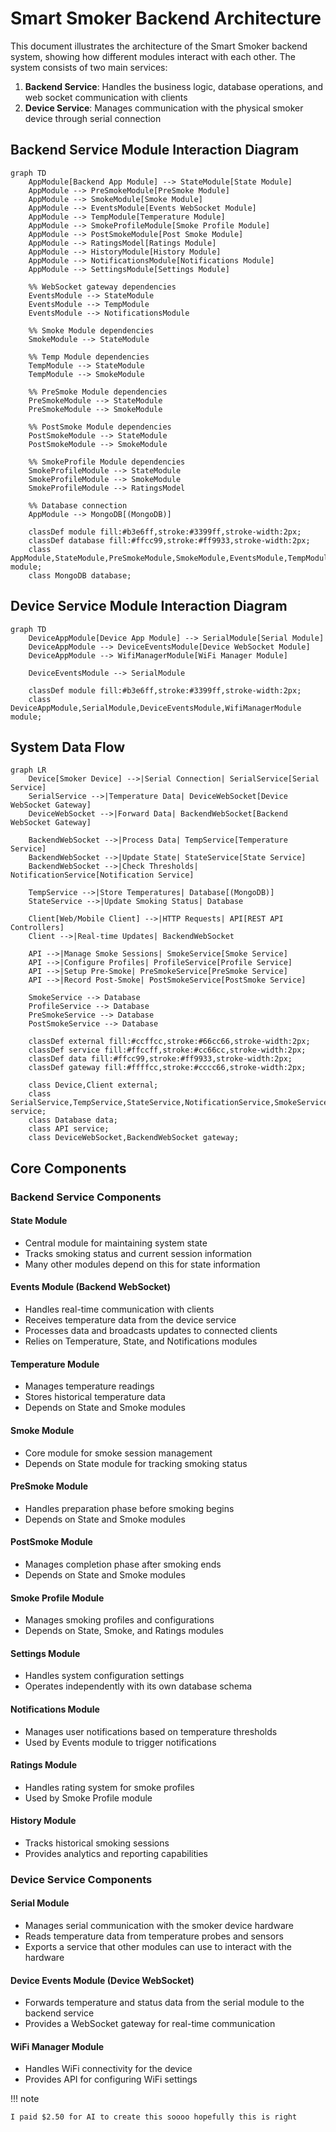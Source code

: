 # Smart Smoker Backend Architecture

This document illustrates the architecture of the Smart Smoker backend system, showing how different modules interact with each other. The system consists of two main services:

1. **Backend Service**: Handles the business logic, database operations, and web socket communication with clients
2. **Device Service**: Manages communication with the physical smoker device through serial connection

## Backend Service Module Interaction Diagram

```mermaid
graph TD
    AppModule[Backend App Module] --> StateModule[State Module]
    AppModule --> PreSmokeModule[PreSmoke Module]
    AppModule --> SmokeModule[Smoke Module]
    AppModule --> EventsModule[Events WebSocket Module]
    AppModule --> TempModule[Temperature Module]
    AppModule --> SmokeProfileModule[Smoke Profile Module]
    AppModule --> PostSmokeModule[Post Smoke Module]
    AppModule --> RatingsModel[Ratings Module]
    AppModule --> HistoryModule[History Module]
    AppModule --> NotificationsModule[Notifications Module]
    AppModule --> SettingsModule[Settings Module]
    
    %% WebSocket gateway dependencies
    EventsModule --> StateModule
    EventsModule --> TempModule
    EventsModule --> NotificationsModule
    
    %% Smoke Module dependencies
    SmokeModule --> StateModule
    
    %% Temp Module dependencies
    TempModule --> StateModule
    TempModule --> SmokeModule
    
    %% PreSmoke Module dependencies
    PreSmokeModule --> StateModule
    PreSmokeModule --> SmokeModule
    
    %% PostSmoke Module dependencies
    PostSmokeModule --> StateModule
    PostSmokeModule --> SmokeModule
    
    %% SmokeProfile Module dependencies
    SmokeProfileModule --> StateModule
    SmokeProfileModule --> SmokeModule
    SmokeProfileModule --> RatingsModel
    
    %% Database connection
    AppModule --> MongoDB[(MongoDB)]
    
    classDef module fill:#b3e6ff,stroke:#3399ff,stroke-width:2px;
    classDef database fill:#ffcc99,stroke:#ff9933,stroke-width:2px;
    class AppModule,StateModule,PreSmokeModule,SmokeModule,EventsModule,TempModule,SmokeProfileModule,PostSmokeModule,RatingsModel,HistoryModule,NotificationsModule,SettingsModule module;
    class MongoDB database;
```

## Device Service Module Interaction Diagram

```mermaid
graph TD
    DeviceAppModule[Device App Module] --> SerialModule[Serial Module]
    DeviceAppModule --> DeviceEventsModule[Device WebSocket Module]
    DeviceAppModule --> WifiManagerModule[WiFi Manager Module]
    
    DeviceEventsModule --> SerialModule
    
    classDef module fill:#b3e6ff,stroke:#3399ff,stroke-width:2px;
    class DeviceAppModule,SerialModule,DeviceEventsModule,WifiManagerModule module;
```

## System Data Flow

```mermaid
graph LR
    Device[Smoker Device] -->|Serial Connection| SerialService[Serial Service]
    SerialService -->|Temperature Data| DeviceWebSocket[Device WebSocket Gateway]
    DeviceWebSocket -->|Forward Data| BackendWebSocket[Backend WebSocket Gateway]
    
    BackendWebSocket -->|Process Data| TempService[Temperature Service]
    BackendWebSocket -->|Update State| StateService[State Service]
    BackendWebSocket -->|Check Thresholds| NotificationService[Notification Service]
    
    TempService -->|Store Temperatures| Database[(MongoDB)]
    StateService -->|Update Smoking Status| Database
    
    Client[Web/Mobile Client] -->|HTTP Requests| API[REST API Controllers]
    Client -->|Real-time Updates| BackendWebSocket
    
    API -->|Manage Smoke Sessions| SmokeService[Smoke Service]
    API -->|Configure Profiles| ProfileService[Profile Service]
    API -->|Setup Pre-Smoke| PreSmokeService[PreSmoke Service]
    API -->|Record Post-Smoke| PostSmokeService[PostSmoke Service]
    
    SmokeService --> Database
    ProfileService --> Database
    PreSmokeService --> Database
    PostSmokeService --> Database
    
    classDef external fill:#ccffcc,stroke:#66cc66,stroke-width:2px;
    classDef service fill:#ffccff,stroke:#cc66cc,stroke-width:2px;
    classDef data fill:#ffcc99,stroke:#ff9933,stroke-width:2px;
    classDef gateway fill:#ffffcc,stroke:#cccc66,stroke-width:2px;
    
    class Device,Client external;
    class SerialService,TempService,StateService,NotificationService,SmokeService,ProfileService,PreSmokeService,PostSmokeService service;
    class Database data;
    class API service;
    class DeviceWebSocket,BackendWebSocket gateway;
```

## Core Components

### Backend Service Components

#### State Module
- Central module for maintaining system state
- Tracks smoking status and current session information
- Many other modules depend on this for state information

#### Events Module (Backend WebSocket)
- Handles real-time communication with clients
- Receives temperature data from the device service
- Processes data and broadcasts updates to connected clients
- Relies on Temperature, State, and Notifications modules

#### Temperature Module
- Manages temperature readings
- Stores historical temperature data
- Depends on State and Smoke modules

#### Smoke Module
- Core module for smoke session management
- Depends on State module for tracking smoking status

#### PreSmoke Module
- Handles preparation phase before smoking begins
- Depends on State and Smoke modules

#### PostSmoke Module
- Manages completion phase after smoking ends
- Depends on State and Smoke modules

#### Smoke Profile Module
- Manages smoking profiles and configurations
- Depends on State, Smoke, and Ratings modules

#### Settings Module
- Handles system configuration settings
- Operates independently with its own database schema

#### Notifications Module
- Manages user notifications based on temperature thresholds
- Used by Events module to trigger notifications

#### Ratings Module
- Handles rating system for smoke profiles
- Used by Smoke Profile module

#### History Module
- Tracks historical smoking sessions
- Provides analytics and reporting capabilities

### Device Service Components

#### Serial Module
- Manages serial communication with the smoker device hardware
- Reads temperature data from temperature probes and sensors
- Exports a service that other modules can use to interact with the hardware

#### Device Events Module (Device WebSocket)
- Forwards temperature and status data from the serial module to the backend service
- Provides a WebSocket gateway for real-time communication

#### WiFi Manager Module
- Handles WiFi connectivity for the device
- Provides API for configuring WiFi settings


!!! note

    I paid $2.50 for AI to create this soooo hopefully this is right
